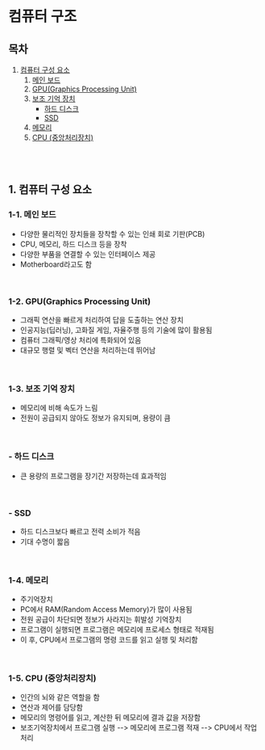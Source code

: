 # 컴퓨터 구조

## 목차

1. [컴퓨터 구성 요소](#1-컴퓨터-구성-요소)
    1. [메인 보드](#1-1-메인-보드)
    2. [GPU(Graphics Processing Unit)](#1-2-gpugraphics-processing-unit)
    3. [보조 기억 장치](#1-3-보조-기억-장치)
        - [하드 디스크](#--하드-디스크)
        - [SSD](#--ssd)
    4. [메모리](#1-4-메모리)
    5. [CPU (중앙처리장치)](#1-5-cpu-중앙처리장치)

<br/>
<br/>

## 1. 컴퓨터 구성 요소

### 1-1. 메인 보드

- 다양한 물리적인 장치들을 장착할 수 있는 인쇄 회로 기판(PCB)
- CPU, 메모리, 하드 디스크 등을 장착
- 다양한 부품을 연결할 수 있는 인터페이스 제공
- Motherboard라고도 함

<br/>

### 1-2. GPU(Graphics Processing Unit)

- 그래픽 연산을 빠르게 처리하여 답을 도출하는 연산 장치
- 인공지능(딥러닝), 고화질 게임, 자율주행 등의 기술에 많이 활용됨
- 컴퓨터 그래픽/영상 처리에 특화되어 있음
- 대규모 행렬 및 벡터 연산을 처리하는데 뛰어남

<br/>

### 1-3. 보조 기억 장치

- 메모리에 비해 속도가 느림
- 전원이 공급되지 않아도 정보가 유지되며, 용량이 큼

<br/>

### - 하드 디스크

- 큰 용량의 프로그램을 장기간 저장하는데 효과적임

<br/>

### - SSD

- 하드 디스크보다 빠르고 전력 소비가 적음
- 기대 수명이 짧음

<br/>

### 1-4. 메모리

- 주기억장치
- PC에서 RAM(Random Access Memory)가 많이 사용됨
- 전원 공급이 차단되면 정보가 사라지는 휘발성 기억장치
- 프로그램이 실행되면 프로그램은 메모리에 프로세스 형태로 적재됨
- 이 후, CPU에서 프로그램의 명령 코드를 읽고 실행 및 처리함

<br/>

### 1-5. CPU (중앙처리장치)

- 인간의 뇌와 같은 역할을 함
- 연산과 제어를 담당함
- 메모리의 명령어를 읽고, 계산한 뒤 메모리에 결과 값을 저장함
- 보조기억장치에서 프로그램 실행 --> 메모리에 프로그램 적재 --> CPU에서 작업처리